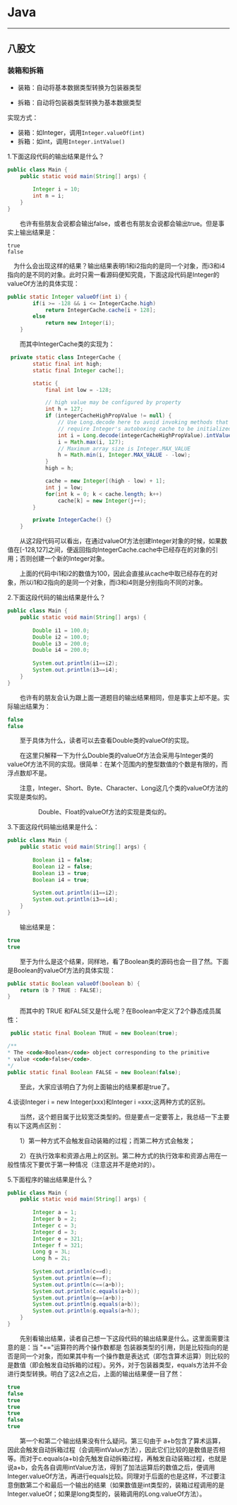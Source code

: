 # Java

-----

## 八股文

### 装箱和拆箱

* 装箱：自动将基本数据类型转换为包装器类型

* 拆箱：自动将包装器类型转换为基本数据类型

实现方式：

* 装箱：如Integer，调用`Integer.valueOf(int)`
* 拆箱：如int，调用`Integer.intValue()`

1.下面这段代码的输出结果是什么？

```java
public class Main {
    public static void main(String[] args) {
         
        Integer i = 10;
        int n = i;
    }
}
```

　　也许有些朋友会说都会输出false，或者也有朋友会说都会输出true。但是事实上输出结果是：

```
true
false
```

 　为什么会出现这样的结果？输出结果表明i1和i2指向的是同一个对象，而i3和i4指向的是不同的对象。此时只需一看源码便知究竟，下面这段代码是Integer的valueOf方法的具体实现：

```java
public static Integer valueOf(int i) {
        if(i >= -128 && i <= IntegerCache.high)
            return IntegerCache.cache[i + 128];
        else
            return new Integer(i);
    }
```

　　而其中IntegerCache类的实现为：

```java
 private static class IntegerCache {
        static final int high;
        static final Integer cache[];

        static {
            final int low = -128;

            // high value may be configured by property
            int h = 127;
            if (integerCacheHighPropValue != null) {
                // Use Long.decode here to avoid invoking methods that
                // require Integer's autoboxing cache to be initialized
                int i = Long.decode(integerCacheHighPropValue).intValue();
                i = Math.max(i, 127);
                // Maximum array size is Integer.MAX_VALUE
                h = Math.min(i, Integer.MAX_VALUE - -low);
            }
            high = h;

            cache = new Integer[(high - low) + 1];
            int j = low;
            for(int k = 0; k < cache.length; k++)
                cache[k] = new Integer(j++);
        }

        private IntegerCache() {}
    }
```

　　从这2段代码可以看出，在通过valueOf方法创建Integer对象的时候，如果数值在[-128,127]之间，便返回指向IntegerCache.cache中已经存在的对象的引用；否则创建一个新的Integer对象。

　　上面的代码中i1和i2的数值为100，因此会直接从cache中取已经存在的对象，所以i1和i2指向的是同一个对象，而i3和i4则是分别指向不同的对象。

2.下面这段代码的输出结果是什么？

```java
public class Main {
    public static void main(String[] args) {
         
        Double i1 = 100.0;
        Double i2 = 100.0;
        Double i3 = 200.0;
        Double i4 = 200.0;
         
        System.out.println(i1==i2);
        System.out.println(i3==i4);
    }
}
```

　　也许有的朋友会认为跟上面一道题目的输出结果相同，但是事实上却不是。实际输出结果为：

```java
false
false
```

　　至于具体为什么，读者可以去查看Double类的valueOf的实现。

　　在这里只解释一下为什么Double类的valueOf方法会采用与Integer类的valueOf方法不同的实现。很简单：在某个范围内的整型数值的个数是有限的，而浮点数却不是。

　　注意，Integer、Short、Byte、Character、Long这几个类的valueOf方法的实现是类似的。

　　　　　Double、Float的valueOf方法的实现是类似的。

3.下面这段代码输出结果是什么：

```java
public class Main {
    public static void main(String[] args) {
         
        Boolean i1 = false;
        Boolean i2 = false;
        Boolean i3 = true;
        Boolean i4 = true;
         
        System.out.println(i1==i2);
        System.out.println(i3==i4);
    }
}
```

　　输出结果是：

```java
true
true
```

　　至于为什么是这个结果，同样地，看了Boolean类的源码也会一目了然。下面是Boolean的valueOf方法的具体实现：

```java
public static Boolean valueOf(boolean b) {
    return (b ? TRUE : FALSE);
}
```

　　而其中的 TRUE 和FALSE又是什么呢？在Boolean中定义了2个静态成员属性：

```java
 public static final Boolean TRUE = new Boolean(true);

/** 
* The <code>Boolean</code> object corresponding to the primitive 
* value <code>false</code>. 
*/
public static final Boolean FALSE = new Boolean(false);
```

　　至此，大家应该明白了为何上面输出的结果都是true了。

4.谈谈Integer i = new Integer(xxx)和Integer i =xxx;这两种方式的区别。

　　当然，这个题目属于比较宽泛类型的。但是要点一定要答上，我总结一下主要有以下这两点区别：

　　1）第一种方式不会触发自动装箱的过程；而第二种方式会触发；

　　2）在执行效率和资源占用上的区别。第二种方式的执行效率和资源占用在一般性情况下要优于第一种情况（注意这并不是绝对的）。

5.下面程序的输出结果是什么？

```java
public class Main {
    public static void main(String[] args) {
         
        Integer a = 1;
        Integer b = 2;
        Integer c = 3;
        Integer d = 3;
        Integer e = 321;
        Integer f = 321;
        Long g = 3L;
        Long h = 2L;
         
        System.out.println(c==d);
        System.out.println(e==f);
        System.out.println(c==(a+b));
        System.out.println(c.equals(a+b));
        System.out.println(g==(a+b));
        System.out.println(g.equals(a+b));
        System.out.println(g.equals(a+h));
    }
}
```

　　先别看输出结果，读者自己想一下这段代码的输出结果是什么。这里面需要注意的是：当 "=="运算符的两个操作数都是 包装器类型的引用，则是比较指向的是否是同一个对象，而如果其中有一个操作数是表达式（即包含算术运算）则比较的是数值（即会触发自动拆箱的过程）。另外，对于包装器类型，equals方法并不会进行类型转换。明白了这2点之后，上面的输出结果便一目了然：

```java
true
false
true
true
true
false
true
```

　　第一个和第二个输出结果没有什么疑问。第三句由于 a+b包含了算术运算，因此会触发自动拆箱过程（会调用intValue方法），因此它们比较的是数值是否相等。而对于c.equals(a+b)会先触发自动拆箱过程，再触发自动装箱过程，也就是说a+b，会先各自调用intValue方法，得到了加法运算后的数值之后，便调用Integer.valueOf方法，再进行equals比较。同理对于后面的也是这样，不过要注意倒数第二个和最后一个输出的结果（如果数值是int类型的，装箱过程调用的是Integer.valueOf；如果是long类型的，装箱调用的Long.valueOf方法）。